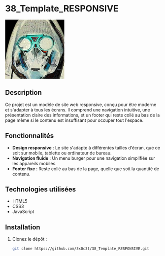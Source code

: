 # 38_Template_RESPONSIVE

![Logo](logo.png) <!-- Assurez-vous que le fichier logo.png est dans le même répertoire -->

## Description

Ce projet est un modèle de site web responsive, conçu pour être moderne et s'adapter à tous les écrans. Il comprend une navigation intuitive, une présentation claire des informations, et un footer qui reste collé au bas de la page même si le contenu est insuffisant pour occuper tout l'espace.

## Fonctionnalités

- **Design responsive** : Le site s'adapte à différentes tailles d'écran, que ce soit sur mobile, tablette ou ordinateur de bureau.
- **Navigation fluide** : Un menu burger pour une navigation simplifiée sur les appareils mobiles.
- **Footer fixe** : Reste collé au bas de la page, quelle que soit la quantité de contenu.

## Technologies utilisées

- HTML5
- CSS3
- JavaScript

## Installation

1. Clonez le dépôt :

   ```bash
   git clone https://github.com/3x0c3t/38_Template_RESPONSIVE.git
